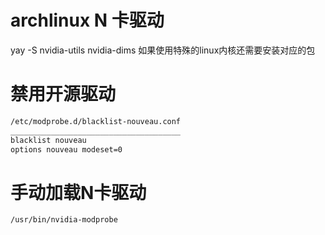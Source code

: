 # archlinux N 卡驱动
yay -S nvidia-utils nvidia-dims 
如果使用特殊的linux内核还需要安装对应的包
# 禁用开源驱动
```sh
/etc/modprobe.d/blacklist-nouveau.conf
______________________________________
blacklist nouveau
options nouveau modeset=0
```
# 手动加载N卡驱动
```sh
/usr/bin/nvidia-modprobe
```
